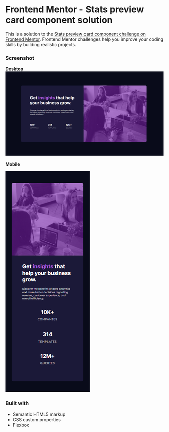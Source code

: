 # Frontend Mentor - Stats preview card component solution

This is a solution to the [Stats preview card component challenge on Frontend Mentor](https://www.frontendmentor.io/challenges/stats-preview-card-component-8JqbgoU62). Frontend Mentor challenges help you improve your coding skills by building realistic projects. 

### Screenshot

**Desktop**
![Desktop](Stats_preview-desktop.png)



**Mobile**

![Mobile](Stats_preview-mobile.png)

### Built with

- Semantic HTML5 markup
- CSS custom properties
- Flexbox
